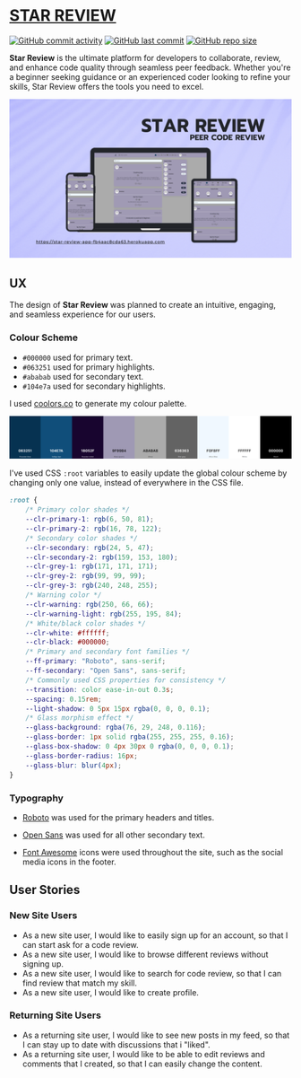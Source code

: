 # [STAR REVIEW](https://star-review-app-fb4aac8cda63.herokuapp.com)

[![GitHub commit activity](https://img.shields.io/github/commit-activity/t/JohnnySonTrinh/review-app)](https://github.com/JohnnySonTrinh/review-app/commits/main)
[![GitHub last commit](https://img.shields.io/github/last-commit/JohnnySonTrinh/review-app)](https://github.com/JohnnySonTrinh/review-app/commits/main)
[![GitHub repo size](https://img.shields.io/github/repo-size/JohnnySonTrinh/review-app)](https://github.com/JohnnySonTrinh/review-app)

**Star Review** is the ultimate platform for developers to collaborate, review, and enhance code quality through seamless peer feedback. Whether you're a beginner seeking guidance or an experienced coder looking to refine your skills, Star Review offers the tools you need to excel.

![screenshot](documentation/mockup.png)

## UX

The design of **Star Review** was planned to create an intuitive, engaging, and seamless experience for our users.

### Colour Scheme

- `#000000` used for primary text.
- `#063251` used for primary highlights.
- `#ababab` used for secondary text.
- `#104e7a` used for secondary highlights.

I used [coolors.co](https://coolors.co/063251-104e7a-18052f-9f99b4-ababab-636363-f0f8ff-ffffff-000000) to generate my colour palette.

![screenshot](documentation/coolors.png)

I've used CSS `:root` variables to easily update the global colour scheme by changing only one value, instead of everywhere in the CSS file.

```css
:root {
	/* Primary color shades */
	--clr-primary-1: rgb(6, 50, 81);
	--clr-primary-2: rgb(16, 78, 122);
	/* Secondary color shades */
	--clr-secondary: rgb(24, 5, 47);
	--clr-secondary-2: rgb(159, 153, 180);
	--clr-grey-1: rgb(171, 171, 171);
	--clr-grey-2: rgb(99, 99, 99);
	--clr-grey-3: rgb(240, 248, 255);
	/* Warning color */
	--clr-warning: rgb(250, 66, 66);
	--clr-warning-light: rgb(255, 195, 84);
	/* White/black color shades */
	--clr-white: #ffffff;
	--clr-black: #000000;
	/* Primary and secondary font families */
	--ff-primary: "Roboto", sans-serif;
	--ff-secondary: "Open Sans", sans-serif;
	/* Commonly used CSS properties for consistency */
	--transition: color ease-in-out 0.3s;
	--spacing: 0.15rem;
	--light-shadow: 0 5px 15px rgba(0, 0, 0, 0.1);
	/* Glass morphism effect */
	--glass-background: rgba(76, 29, 248, 0.116);
	--glass-border: 1px solid rgba(255, 255, 255, 0.16);
	--glass-box-shadow: 0 4px 30px 0 rgba(0, 0, 0, 0.1);
	--glass-border-radius: 16px;
	--glass-blur: blur(4px);
}
```

### Typography

- [Roboto](https://fonts.google.com/specimen/Roboto) was used for the primary headers and titles.

- [Open Sans](https://fonts.google.com/specimen/Open+Sans?query=open+sans) was used for all other secondary text.

- [Font Awesome](https://fontawesome.com) icons were used throughout the site, such as the social media icons in the footer.

## User Stories

### New Site Users

- As a new site user, I would like to easily sign up for an account, so that I can start ask for a code review.
- As a new site user, I would like to browse different reviews without signing up.
- As a new site user, I would like to search for code review, so that I can find review that match my skill.
- As a new site user, I would like to create profile.

### Returning Site Users

- As a returning site user, I would like to see new posts in my feed, so that I can stay up to date with discussions that i "liked".
- As a returning site user, I would like to be able to edit reviews and comments that I created, so that I can easily change the content.
